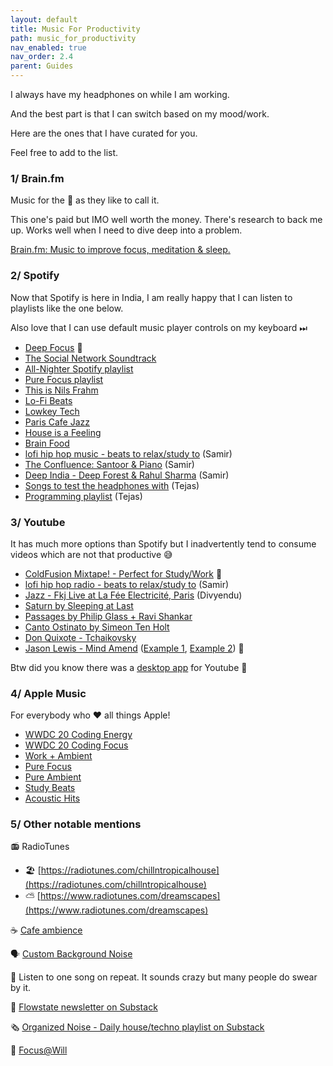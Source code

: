 ```yaml
---
layout: default
title: Music For Productivity
path: music_for_productivity
nav_enabled: true
nav_order: 2.4
parent: Guides
---
```


I always have my headphones on while I am working.

And the best part is that I can switch based on my mood/work.

Here are the ones that I have curated for you.

Feel free to add to the list.


### 1/ Brain.fm

Music for the 🧠 as they like to call it. 

This one's paid but IMO well worth the money. There's research to back me up. Works well when I need to dive deep into a problem.

[Brain.fm: Music to improve focus, meditation & sleep.](https://brain.fm)


### 2/ Spotify

Now that Spotify is here in India, I am really happy that I can listen to playlists like the one below. 

Also love that I can use default music player controls on my keyboard ⏭



*   [Deep Focus](https://open.spotify.com/user/spotify/playlist/37i9dQZF1DWZeKCadgRdKQ?si=AS9DT2ysRvWXD3hWv7WpqQ) 💯
*   [The Social Network Soundtrack](https://open.spotify.com/album/1ijkFiMeHopKkHyvQCWxUa?si=9QZcWO-CSyG5tqsGWwSvHw)
*   [All-Nighter Spotify playlist](https://open.spotify.com/playlist/37i9dQZF1DX692WcMwL2yW?si=8I1vh2gaRqO_gzVJg2M2uQ)
*   [Pure Focus playlist](https://open.spotify.com/playlist/34QcxL5qjiCQQS2QxMYbOs)
*   [This is Nils Frahm](https://open.spotify.com/playlist/37i9dQZF1DWVbGPBkXJYHF?si=lHmMIYySRDu4EVtoLIPXoQ)
*   [Lo-Fi Beats](https://open.spotify.com/playlist/37i9dQZF1DWWQRwui0ExPn)
*   [Lowkey Tech](https://open.spotify.com/playlist/37i9dQZF1DX0r3x8OtiwEM)
*   [Paris Cafe Jazz](https://open.spotify.com/playlist/0Kv4piMYFaItucEyeMpqDw)
*   [House is a Feeling](https://open.spotify.com/playlist/37i9dQZF1DWXDvpUgU6QYl?si=E3grfb18RHuNI3J4vDAAcg)
*   [Brain Food](https://open.spotify.com/playlist/37i9dQZF1DWXLeA8Omikj7)
*   [lofi hip hop music - beats to relax/study to](https://open.spotify.com/playlist/0vvXsWCC9xrXsKd4FyS8kM?si=fqZ3NcAbQbuaX5jlV1KKxQ) (Samir)
*   [The Confluence: Santoor & Piano](https://open.spotify.com/album/1V7i0z0dvzbQFhzUOmDYoT?si=xp_Khw8TSIytMAYRv12WPQ) (Samir)
*   [Deep India - Deep Forest & Rahul Sharma](https://open.spotify.com/album/0bdzm58QSOexqhrfgtwmYM?si=ZbSl9VkOTC2el2g6JEhOPg) (Samir)
*   [Songs to test the headphones with](https://open.spotify.com/playlist/37i9dQZF1DWZtZ8vUCzche) (Tejas)
*   [Programming playlist](https://open.spotify.com/playlist/2mtlhuFVOFMn6Ho3JmrLc2) (Tejas)

### 3/ Youtube

It has much more options than Spotify but I inadvertently tend to consume videos which are not that productive 😅



*   [ColdFusion Mixtape! - Perfect for Study/Work](https://www.youtube.com/watch?v=t_cKM_JYtbs) 💯
*   [lofi hip hop radio - beats to relax/study to](https://www.youtube.com/watch?v=5qap5aO4i9A) (Samir)
*   [Jazz - Fkj Live at La Fée Electricité, Paris](https://www.youtube.com/watch?v=xuc9C-C6Ldw) (Divyendu)
*   [Saturn by Sleeping at Last](https://www.youtube.com/watch?v=dzNvk80XY9s)
*   [Passages by Philip Glass + Ravi Shankar](https://www.youtube.com/watch?v=xg95TwdWXUM)
*   [Canto Ostinato by Simeon Ten Holt](https://www.youtube.com/watch?v=JDCsOL2vBJc)
*   [Don Quixote - Tchaikovsky](https://www.youtube.com/watch?v=1k9j0KY2qoM)
*   [Jason Lewis - Mind Amend](https://www.youtube.com/channel/UCrpFW99zAUaJT8cKmqeagkg) ([Example 1](https://www.youtube.com/watch?v=jvM9AfAzoSo), [Example 2](https://www.youtube.com/watch?v=0J3BNYXXAA0)) 💯

Btw did you know there was a [desktop app](https://ytmdesktop.app/) for Youtube 🤔

### 4/ Apple Music

For everybody who ❤️ all things Apple!

* [WWDC 20 Coding Energy](https://music.apple.com/in/playlist/wwdc20-coding-energy/pl.241ba81f1abb4c29b54c9fa34e17aeef)
* [WWDC 20 Coding Focus](https://music.apple.com/in/playlist/wwdc20-coding-focus/pl.f9bb948b1ecd4954b7aecad00b825c59)
* [Work + Ambient](https://music.apple.com/in/playlist/work-ambient/pl.u-e98lkymuzPqV2gv)
* [Pure Focus](https://music.apple.com/in/playlist/pure-focus/pl.dbd712beded846dca273d5d3259d28aa)
* [Pure Ambient](https://music.apple.com/in/playlist/pure-ambient/pl.a9bd89e7b22e45cbaac40b58c9d3d09b)
* [Study Beats](https://music.apple.com/in/playlist/study-beats/pl.a4e197979fc74b2a91b3cdf869f12aa5)
* [Acoustic Hits](https://music.apple.com/in/playlist/acoustic-hits/pl.522581bf8c264bafa742e75df9772078)


### 5/ Other notable mentions

📻 RadioTunes



*   🏖 [https://radiotunes.com/chillntropicalhouse](https://radiotunes.com/chillntropicalhouse)
*   ⛅️ [https://www.radiotunes.com/dreamscapes](https://www.radiotunes.com/dreamscapes)

☕️ [Cafe ambience](https://coffitivity.com/)

🗣️ [Custom Background Noise](https://mynoise.net/)

🔂 Listen to one song on repeat. It sounds crazy but many people do swear by it.

💌 [Flowstate newsletter on Substack](https://flowstate.substack.com/)

🗞️ [Organized Noise - Daily house/techno playlist on Substack](https://organizednoise.substack.com/)

💪 [Focus@Will](https://www.focusatwill.com/app/pages/pricing)
